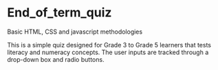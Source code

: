 # End_of_term_quiz
Basic HTML, CSS and javascript methodologies

This is a simple quiz designed for Grade 3 to Grade 5 learners that tests literacy and numeracy concepts. The user inputs are tracked through a drop-down box and radio buttons.
